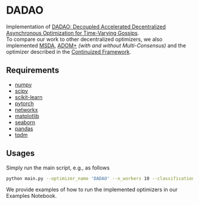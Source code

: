 # DADAO
Implementation of [DADAO: Decoupled Accelerated Decentralized Asynchronous Optimization for Time-Varying Gossips]( https://hal.archives-ouvertes.fr/hal-03737694/document ). \
To compare our work to other decentralized optimizers, we also implemented [MSDA](https://arxiv.org/pdf/1702.08704.pdf), [ADOM+](https://openreview.net/attachment?id=L8-54wkift&name=supplementary_material) _(with and without Multi-Consensus)_ and the optimizer described in the [Continuized Framework](https://arxiv.org/pdf/2106.07644.pdf).

## Requirements
* [numpy](https://numpy.org/)
* [scipy](https://scipy.org/)
* [scikit-learn](https://scikit-learn.org/stable/)
* [pytorch](https://pytorch.org/)
* [networkx](https://networkx.github.io/)
* [matplotlib](https://matplotlib.org/)
* [seaborn](https://seaborn.pydata.org/)
* [pandas](https://pandas.pydata.org/)
* [tqdm](https://tqdm.github.io/)

## Usages
Simply run the main script, e.g., as follows
```bash
python main.py --optimizer_name 'DADAO' --n_workers 10 --classification True --graph_type 'random_geom' --t_max 200
```
We provide examples of how to run the implemented optimizers in our Examples Notebook.
